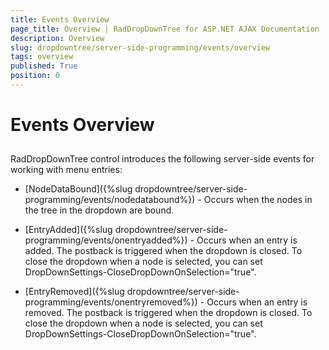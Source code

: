 ```yaml
---
title: Events Overview
page_title: Overview | RadDropDownTree for ASP.NET AJAX Documentation
description: Overview
slug: dropdowntree/server-side-programming/events/overview
tags: overview
published: True
position: 0
---
```


# Events Overview



## 

RadDropDownTree control introduces the following server-side events for working with menu entries:

* [NodeDataBound]({%slug dropdowntree/server-side-programming/events/nodedatabound%}) - Occurs when the nodes in the tree in the dropdown are bound.

* [EntryAdded]({%slug dropdowntree/server-side-programming/events/onentryadded%}) - Occurs when an entry is added. The postback is triggered when the dropdown is closed. To close the dropdown when a node is selected, you can set DropDownSettings-CloseDropDownOnSelection="true".

* [EntryRemoved]({%slug dropdowntree/server-side-programming/events/onentryremoved%}) - Occurs when an entry is removed. The postback is triggered when the dropdown is closed. To close the dropdown when a node is selected, you can set DropDownSettings-CloseDropDownOnSelection="true".
